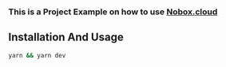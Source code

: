 ### This is a Project Example on how to use [Nobox.cloud](https://nobox.cloud)

## Installation And Usage

```bash
yarn && yarn dev
```
